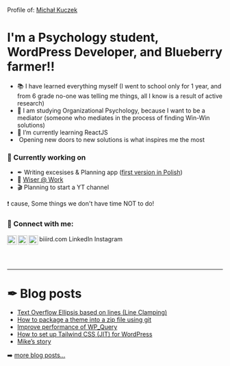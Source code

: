Profile of: [Michał Kuczek][michalkuczek.pl]
# I'm a Psychology student, WordPress Developer, and Blueberry farmer!!

- 📚 I have learned everything myself (I went to school only for 1 year, and from 6 grade no-one was telling me things, all I know is a result of active research)
- 🧠 I am studying Organizational Psychology, because I want to be a mediator (someone who mediates in the process of finding Win-Win solutions)
- 🌱 I’m currently learning ReactJS
- <img align="left" alt="biiird.com" width="1rem" src="https://i.ibb.co/23K5P8d/door-open-fill.png" /> Opening new doors to new solutions is what inspires me the most

### 🚧 Currently working on

- ✒ Writing excesises & Planning app ([first version in Polish][writing_program])
- 🦉 [Wiser @ Work][wiseratwork]
- 🎬 Planning to start a YT channel

❗ cause, Some things we don't have time NOT to do!

### 🔰 Connect with me:

biiird.com 
[<img align="left" alt="biiird.com" width="22px" src="https://i.ibb.co/h11Pcr0/earth-fill.png" />][website]
LinkedIn 
[<img align="left" alt="Michał Kuczek | LinkedIn" width="22px" src="https://i.ibb.co/TcTNH03/linkedin-box-fill.png" />][linkedin]
Instagram 
[<img align="left" alt="Michał Kuczek | Instagram" width="22px" src="https://i.ibb.co/608x0J4/instagram-line.png" />][instagram]

<br />
<br />

---

# ✒ Blog posts
<!-- BLOG-POST-LIST:START -->
- [Text Overflow Ellipsis based on lines (Line Clamping)](https://biiird.com/blog/text-overflow-ellipsis-based-on-lines-line-clamping/)
- [How to package a theme into a zip file using git](https://biiird.com/blog/how-to-package-a-theme-into-a-zip-file-using-git/)
- [Improve performance of WP_Query](https://biiird.com/blog/improve-performance-of-wp_query/)
- [How to set up Tailwind CSS (JIT) for WordPress](https://biiird.com/blog/how-to-set-up-tailwind-css-for-wordpress/)
- [Mike’s story](https://biiird.com/blog/mikes-story/)
<!-- BLOG-POST-LIST:END -->

➡️ [more blog posts...](https://biiird.com/blog/)

[michalkuczek.pl]: https://michalkuczek.pl
[website]: https://biiird.com
[writing_program]: https://michalkuczek.pl/projekt-przyszlosc/
[youtube]: https://youtube.com/biiird
[instagram]: https://instagram.com/michal_kuczek
[linkedin]: https://linkedin.com/in/michalkuczek/
[wiseratwork]: https://wiseratwork.com